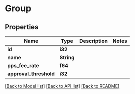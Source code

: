 # Group

## Properties

Name | Type | Description | Notes
------------ | ------------- | ------------- | -------------
**id** | **i32** |  | 
**name** | **String** |  | 
**pps_fee_rate** | **f64** |  | 
**approval_threshold** | **i32** |  | 

[[Back to Model list]](../README.md#documentation-for-models) [[Back to API list]](../README.md#documentation-for-api-endpoints) [[Back to README]](../README.md)


